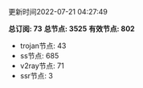 更新时间2022-07-21 04:27:49

**总订阅: 73**
**总节点: 3525**
**有效节点: 802**
- trojan节点: 43
- ss节点: 685
- v2ray节点: 71
- ssr节点: 3
